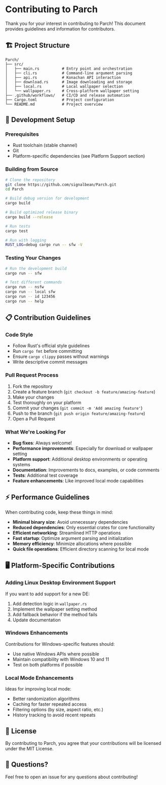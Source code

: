 # Contributing to Parch

Thank you for your interest in contributing to Parch! This document provides guidelines and information for contributors.

## 🏗️ Project Structure

```
Parch/
├── src/
│   ├── main.rs          # Entry point and orchestration
│   ├── cli.rs           # Command-line argument parsing
│   ├── api.rs           # Konachan API interaction
│   ├── download.rs      # Image downloading and storage
│   ├── local.rs         # Local wallpaper selection
│   └── wallpaper.rs     # Cross-platform wallpaper setting
├── .github/workflows/   # CI/CD and release automation
├── Cargo.toml           # Project configuration
└── README.md            # Project overview
```

## 🔧 Development Setup

### Prerequisites

- Rust toolchain (stable channel)
- Git
- Platform-specific dependencies (see Platform Support section)

### Building from Source

```bash
# Clone the repository
git clone https://github.com/signalbean/Parch.git
cd Parch

# Build debug version for development
cargo build

# Build optimized release binary
cargo build --release

# Run tests
cargo test

# Run with logging
RUST_LOG=debug cargo run -- sfw -V
```

### Testing Your Changes

```bash
# Run the development build
cargo run -- sfw

# Test different commands
cargo run -- nsfw
cargo run -- local sfw
cargo run -- id 123456
cargo run -- help
```

## 📋 Contribution Guidelines

### Code Style

- Follow Rust's official style guidelines
- Run `cargo fmt` before committing
- Ensure `cargo clippy` passes without warnings
- Write descriptive commit messages

### Pull Request Process

1. Fork the repository
2. Create a feature branch (`git checkout -b feature/amazing-feature`)
3. Make your changes
4. Test thoroughly on your platform
5. Commit your changes (`git commit -m 'Add amazing feature'`)
6. Push to the branch (`git push origin feature/amazing-feature`)
7. Open a Pull Request

### What We're Looking For

- **Bug fixes**: Always welcome!
- **Performance improvements**: Especially for download or wallpaper setting
- **Platform support**: Additional desktop environments or operating systems
- **Documentation**: Improvements to docs, examples, or code comments
- **Tests**: Additional test coverage
- **Feature enhancements**: Like improved local mode capabilities

## ⚡ Performance Guidelines

When contributing code, keep these things in mind:

- **Minimal binary size**: Avoid unnecessary dependencies
- **Reduced dependencies**: Only essential crates for core functionality
- **Efficient networking**: Streamlined HTTP operations
- **Fast startup**: Optimize argument parsing and initialization
- **Memory efficiency**: Minimize allocations where possible
- **Quick file operations**: Efficient directory scanning for local mode

## 🖥️ Platform-Specific Contributions

### Adding Linux Desktop Environment Support

If you want to add support for a new DE:

1. Add detection logic in `wallpaper.rs`
2. Implement the wallpaper setting method
3. Add fallback behavior if the method fails
4. Update documentation

### Windows Enhancements

Contributions for Windows-specific features should:

- Use native Windows APIs where possible
- Maintain compatibility with Windows 10 and 11
- Test on both platforms if possible

### Local Mode Enhancements

Ideas for improving local mode:

- Better randomization algorithms
- Caching for faster repeated access
- Filtering options (by size, aspect ratio, etc.)
- History tracking to avoid recent repeats

## 📄 License

By contributing to Parch, you agree that your contributions will be licensed under the MIT License.

## 🤝 Questions?

Feel free to open an issue for any questions about contributing!
